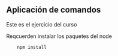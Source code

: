 ## Aplicación de comandos

Este es el ejercicio del curso

Reqcuerden instalar los paquetes del node

```
    npm install
```